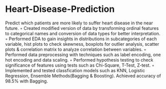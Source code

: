 # Heart-Disease-Prediction

Predict which patients are more likely to suffer heart disease in the near future.
◦ Created modified version of data by transforming ordinal features to categorical names and conversion
of data types for better interpretation.
◦ Performed EDA to gain insights in distributions in subcategories of each variable, hist plots to check
skewness, boxplots for outlier analysis, scatter plots & correlation matrix to analyze correlation
between variables.
◦ Performed data preprocessing with techniques such as label encoding, one hot encoding and data
scaling.
◦ Performed hypothesis testing to check significance of features using tests such as Chi-Square,
T-Test, Z-test.
◦ Implemented and tested classfication models such as KNN, Logistic Regression, Ensemble
Methods(Bagging & Boosting). Achieved accuracy of 98.5% with Bagging.
